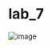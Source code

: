 # lab_7
![image](https://user-images.githubusercontent.com/95241291/168539914-a701a7ee-897e-42bc-bc63-496579be08f1.png)
